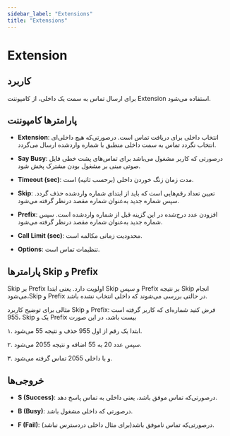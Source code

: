 ```yaml
---
sidebar_label: "Extensions"
title: "Extensions"
---
```



# Extension

## کاربرد

برای ارسال تماس به سمت یک داخلی، از کامپوننت Extension استفاده می‌شود.


## پارامترها کامپوننت

- **Extension**: انتخاب داخلی برای دریافت تماس است. درصورتی‌‌که هیچ داخلی‌ای انتخاب نگردد تماس به سمت داخلی منطبق با شماره واردشده ارسال می‌‌گردد.

- **Say Busy**: درصورتی که کاربر مشغول می‌باشد برای تماس‌های پشت خطی فایل صوتی مبنی بر مشغول بودن مشترک پخش شود.


- **Timeout (sec)**: مدت زمان زنگ خوردن داخلی (برحسب ثانیه) است.

- **Skip**: تعیین تعداد رقم‌‌هایی است که باید از ابتدای شماره واردشده حذف گردد. سپس شماره جدید به‌عنوان شماره مقصد درنظر گرفته می‌‌شود.

- **Prefix**: افزودن عدد درج‌شده در این گزینه قبل از شماره واردشده است. سپس شماره جدید به‌‌عنوان شماره مقصد درنظر گرفته می‌‌شود.

- **Call Limit (sec)**: محدودیت زمانی مكالمه است.

- **Options**: تنظیمات تماس است.


## پارامترها Skip و Prefix

Skip بر Prefix اولویت دارد. یعنی ابتدا Skip و سپس Prefix بر نتیجه Skip انجام می‌‌شود،Skip و Prefix در حالتی بررسی می‌‌شوند که داخلی انتخاب نشده باشد.

مثالی برای توضیح کاربرد Skip و Prefix:
فرض کنید شماره‌‌ای که کاربر گرفته است 955، Skip یک و Prefix بیست باشد، در این صورت

۱. ابتدا یک رقم از اول 955 حذف و نتیجه 55 می‌‌شود.

۲. سپس عدد 20 به 55 اضافه و نتیجه 2055 می‌‌شود.

۳. و با داخلی 2055 تماس گرفته می‌‌شود.


## خروجی‌ها

- **S (Success)**: درصورتی‌‌که تماس موفق باشد، یعنی داخلی به تماس پاسخ دهد.

- **B (Busy)**: درصورتی که داخلی مشغول باشد.

- **F (Fail)**: درصورتی‌‌که تماس ناموفق باشد(برای مثال داخلی دردسترس نباشد).